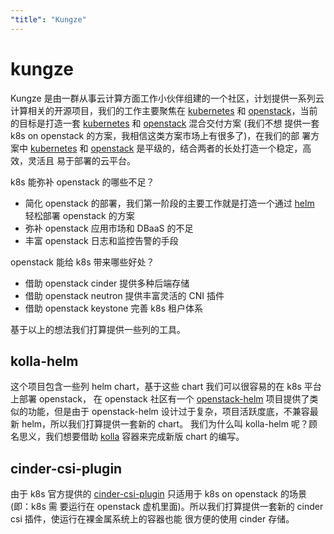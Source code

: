 ```yaml
---
"title": "Kungze"
---
```


# kungze

Kungze 是由一群从事云计算方面工作小伙伴组建的一个社区，计划提供一系列云计算相关的开源项目，我们的工作主要聚焦在
[kubernetes][k8s] 和 [openstack][openstack]，当前的目标是打造一套 [kubernetes][k8s] 和 [openstack][openstack] 混合交付方案 (我们不想
提供一套 k8s on openstack 的方案，我相信这类方案市场上有很多了)，在我们的部
署方案中 [kubernetes][k8s] 和 [openstack][openstack] 是平级的，结合两者的长处打造一个稳定，高效，灵活且
易于部署的云平台。

k8s 能弥补 openstack 的哪些不足？

* 简化 openstack 的部署，我们第一阶段的主要工作就是打造一个通过 [helm][helm] 轻松部署 openstack 的方案
* 弥补 openstack 应用市场和 DBaaS 的不足
* 丰富 openstack 日志和监控告警的手段

openstack 能给 k8s 带来哪些好处？

* 借助 openstack cinder 提供多种后端存储
* 借助 openstack neutron 提供丰富灵活的 CNI 插件
* 借助 openstack keystone 完善 k8s 租户体系

基于以上的想法我们打算提供一些列的工具。


## kolla-helm

这个项目包含一些列 helm chart，基于这些 chart 我们可以很容易的在 k8s 平台上部署 openstack，
在 openstack 社区有一个 [openstack-helm][openstack-helm] 项目提供了类似的功能，但是由于
openstack-helm 设计过于复杂，项目活跃度底，不兼容最新 helm，所以我们打算提供一套新的 chart。
我们为什么叫 kolla-helm 呢？顾名思义，我们想要借助 [kolla][kolla] 容器来完成新版 chart 的编写。


## cinder-csi-plugin

由于 k8s 官方提供的 [cinder-csi-plugin][cinder-csi-plugin] 只适用于 k8s on openstack 的场景 (即：k8s 需
要运行在 openstack 虚机里面)。所以我们打算提供一套新的 cinder csi 插件，使运行在裸金属系统上的容器也能
很方便的使用 cinder 存储。


[openstack]: https://docs.openstack.org
[k8s]: https://kubernetes.io/docs/home
[helm]: https://helm.sh
[openstack-helm]: https://docs.openstack.org/openstack-helm/latest
[kolla]: https://docs.openstack.org/kolla/latest
[cinder-csi-plugin]: https://github.com/kubernetes/cloud-provider-openstack/blob/master/docs/cinder-csi-plugin/using-cinder-csi-plugin.md


